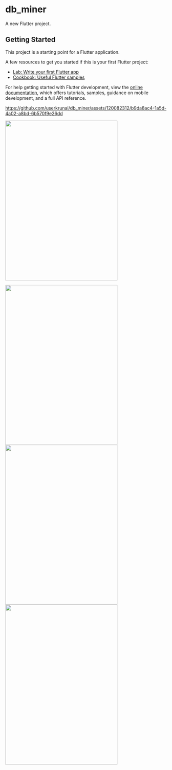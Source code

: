 # db_miner

A new Flutter project.

## Getting Started

This project is a starting point for a Flutter application.

A few resources to get you started if this is your first Flutter project:

- [Lab: Write your first Flutter app](https://docs.flutter.dev/get-started/codelab)
- [Cookbook: Useful Flutter samples](https://docs.flutter.dev/cookbook)

For help getting started with Flutter development, view the
[online documentation](https://docs.flutter.dev/), which offers tutorials,
samples, guidance on mobile development, and a full API reference.




https://github.com/userkrunal/db_miner/assets/120082312/b9da8ac4-1a5d-4a02-a8bd-6b570f9e26dd

<img src="https://github.com/userkrunal/db_miner/assets/120082312/5605463b-9cbd-4742-a310-a58b30fc20b2"
  width="350" height="500">


<img src="https://github.com/userkrunal/db_miner/assets/120082312/bdc67dcb-e40a-4a60-af59-642979c9a14f"  width="350" height="500">


<img src="https://github.com/userkrunal/db_miner/assets/120082312/05a1eeb1-c619-41a1-85c6-265c7f41f339"  width="350" height="500">


<img src="https://github.com/userkrunal/db_miner/assets/120082312/a98f60cc-1371-43bb-94c7-8a208a2fc93d"  width="350" height="500">







